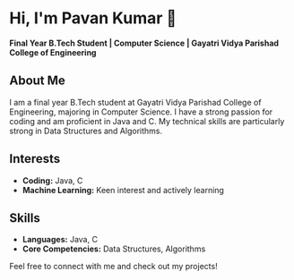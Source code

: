 # Hi, I'm Pavan Kumar 👋

**Final Year B.Tech Student | Computer Science | Gayatri Vidya Parishad College of Engineering**

## About Me

I am a final year B.Tech student at Gayatri Vidya Parishad College of Engineering, majoring in Computer Science. I have a strong passion for coding and am proficient in Java and C. My technical skills are particularly strong in Data Structures and Algorithms.

## Interests

- **Coding:** Java, C
- **Machine Learning:** Keen interest and actively learning

## Skills

- **Languages:** Java, C
- **Core Competencies:** Data Structures, Algorithms

Feel free to connect with me and check out my projects!

<!--
**pavanKumar9876/pavanKumar9876** is a ✨ _special_ ✨ repository because its `README.md` (this file) appears on your GitHub profile.

Here are some ideas to get you started:

- 🔭 I’m currently working on ...
- 🌱 I’m currently learning ...
- 👯 I’m looking to collaborate on ...
- 🤔 I’m looking for help with ...
- 💬 Ask me about ...
- 📫 How to reach me: ...
- 😄 Pronouns: ...
- ⚡ Fun fact: ...
-->
